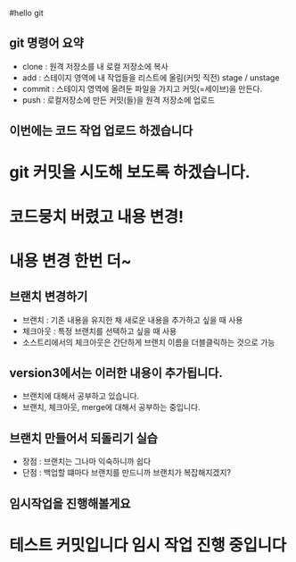 #hello git

## git 명령어 요약

- clone : 원격 저장소를 내 로컬 저장소에 복사
- add : 스테이지 영역에 내 작업들을 리스트에 올림(커밋 직전) stage / unstage
- commit : 스테이지 영역에 올려둔 파일을 가지고 커밋(=세이브)을 만든다.
- push : 로컬저장소에 만든 커밋(들)을 원격 저장소에 업로드

## 이번에는 코드 작업 업로드 하겠습니다
# git 커밋을 시도해 보도록 하겠습니다.

# 코드뭉치 버렸고 내용 변경!
# 내용 변경 한번 더~


## 브랜치 변경하기

- 브랜치 : 기존 내용을 유지한 채 새로운 내용을 추가하고 싶을 때 사용
- 체크아웃 : 특정 브랜치를 선택하고 싶을 때 사용
- 소스트리에서의 체크아웃은 간단하게 브랜치 이름을 더블클릭하는 것으로 가능


## version3에서는 이러한 내용이 추가됩니다.
- 브랜치에 대해서 공부하고 있습니다.
- 브랜치, 체크아웃, merge에 대해서 공부하는 중입니다.


## 브랜치 만들어서 되돌리기 실습
 - 장점 : 브랜치는 그나마 익숙하니까 쉽다
 - 단점 : 백업할 떄마다 브랜치를 만드니까 브랜치가 복잡해지겠지?

## 임시작업을 진행해볼게요

# 테스트 커밋입니다 임시 작업 진행 중입니다